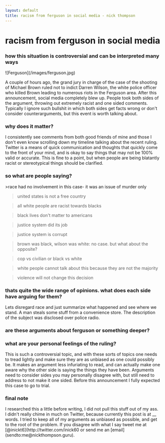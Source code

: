 ```yaml
---
layout: default
title: racism from ferguson in social media - nick thompson
---
```

<h1>racism from ferguson in social media</h1>
<h3>how this situation is controversial and can be interpreted many ways</h3>
![Ferguson](/images/ferguson.jpg)

A couple of hours ago, the grand jury in charge of the case of the shooting of Michael Brown ruled not to indict Darren Wilson, the white police officer who killed Brown leading to numerous riots in the Ferguson area. After this announcement, social media completely blew up. People took both sides of the argument, throwing out extremely racist and one sided comments. Typically I ignore such bullshit in which both sides get facts wrong or don't consider counterarguments, but this event is worth talking about.

<h3>why does it matter?</h3>
I consistently see comments from both good friends of mine and those I don't even know scrolling down my timeline talking about the recent ruling. Twitter is a means of quick communication and thoughts that quickly come to the front of your mind, and is okay to say things that may not be 100% valid or accurate. This is fine to a point, but when people are being blatantly racist or stereotypical things should be clarified.

<h3>so what are people saying?</h3>
>race had no involvement in this case- it was an issue of murder only

>united states is not a free country

>all white people are racist towards blacks

>black lives don't matter to americans

>justice system did its job

>justice system is corrupt

>brown was black, wilson was white: no case. but what about the opposite?

>cop vs civilian or black vs white

>white people cannot talk about this because they are not the majority

>violence will not change this decision

<h3>thats quite the wide range of opinions. what does each side have arguing for them?</h3>
Lets disregard race and just summarize what happened and see where we stand. 
A man steals some stuff from a convenience store. The description of the subject was disclosed over police radio. 

<h3>are these arguments about ferguson or something deeper?</h3>

<h3>what are your personal feelings of the ruling?</h3>
This is such a controversial topic, and with these sorts of topics one needs to tread lightly and make sure they are as unbiased as one could possibly be. It makes an argument less infuriating to read, and can actually make one aware why the other side is saying the things they have been. Arguments need to consider sides you may personally disagree with, but still need to address to not make it one sided.
Before this announcement I fully expected this case to go to trial. 

<h3>final note</h3>
I researched this a little before writing, I did not pull this stuff out of my ass. I didn't really chime in much on Twitter, because currently this post is at __ words. I tried to keep all of my arguments as unbiased as possible, and get to the root of the problem. If you disagree with what I say tweet me at [@inickt6](http://twitter.com/inick60 or send me an [email](sendto:me@nickthompson.guru).